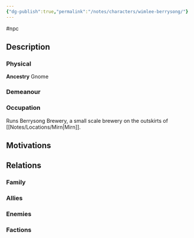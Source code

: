 ```yaml
---
{"dg-publish":true,"permalink":"/notes/characters/wimlee-berrysong/"}
---
```


#npc 

## Description
### Physical
**Ancestry** Gnome

### Demeanour

### Occupation
Runs Berrysong Brewery, a small scale brewery on the outskirts of [[Notes/Locations/Mirn\|Mirn]].

## Motivations


## Relations
### Family
### Allies
### Enemies
### Factions